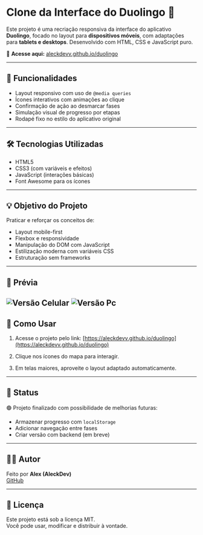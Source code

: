 # Clone da Interface do Duolingo 🎯

Este projeto é uma recriação responsiva da interface do aplicativo **Duolingo**, focado no layout para **dispositivos móveis**, com adaptações para **tablets e desktops**. Desenvolvido com HTML, CSS e JavaScript puro.

🔗 **Acesse aqui:** [aleckdevv.github.io/duolingo](https://aleckdevv.github.io/duolingo/)

---

## 📱 Funcionalidades

- Layout responsivo com uso de `@media queries`
- Ícones interativos com animações ao clique
- Confirmação de ação ao desmarcar fases
- Simulação visual de progresso por etapas
- Rodapé fixo no estilo do aplicativo original

---

## 🛠️ Tecnologias Utilizadas

- HTML5
- CSS3 (com variáveis e efeitos)
- JavaScript (interações básicas)
- Font Awesome para os ícones

---

## 💡 Objetivo do Projeto

Praticar e reforçar os conceitos de:

- Layout mobile-first
- Flexbox e responsividade
- Manipulação do DOM com JavaScript
- Estilização moderna com variáveis CSS
- Estruturação sem frameworks

---

## 📸 Prévia

![Versão Celular](./src/preview/versão%20celular.png)
![Versão Pc](./src/preview/versão%20pc.png)
---

## 🚀 Como Usar

1. Acesse o projeto pelo link:
   [https://aleckdevv.github.io/duolingo](https://aleckdevv.github.io/duolingo)

2. Clique nos ícones do mapa para interagir.

3. Em telas maiores, aproveite o layout adaptado automaticamente.

---

## 📌 Status

🟢 Projeto finalizado com possibilidade de melhorias futuras:
- Armazenar progresso com `localStorage`
- Adicionar navegação entre fases
- Criar versão com backend (em breve)

---

## 🧑‍💻 Autor

Feito por **Alex (AleckDev)**  
[GitHub](https://github.com/AleckDevv)

---

## 📜 Licença

Este projeto está sob a licença MIT.  
Você pode usar, modificar e distribuir à vontade.